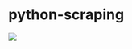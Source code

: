 # python-scraping

![](https://github.com/lbias/python-scraping/blob/master/31_reading_csv_dict/31_reading_csv_dict.png)
